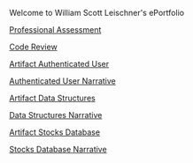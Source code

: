 Welcome to William Scott Leischner's ePortfolio

<p><a href=" https://github.com/WilliamsLeischner/WIlliamLeischner-Portfolio/blob/master/William_Leischner_Professional_Assessment.docx">Professional Assessment </a></p>

<p><a href="https://www.youtube.com/watch?v=XtmYikr1l18"> Code Review </a></p>

<p><a href="https://github.com/WilliamsLeischner/WIlliamLeischner-Portfolio/tree/master/Authenticated_User">Artifact Authenticated User  </a></p>

<p><a href="https://github.com/WilliamsLeischner/WIlliamLeischner-Portfolio/blob/master/Authenticated_User/William_Leischner_CS499_MileStone_Two_Narrative.docx"> Authenticated User Narrative</a></p>

<p><a href="https://github.com/WilliamsLeischner/WIlliamLeischner-Portfolio/tree/master/Data_Structures"> Artifact Data Structures </a></p>

<p><a href="https://github.com/WilliamsLeischner/WIlliamLeischner-Portfolio/blob/master/Data_Structures/William_Leischner_CS499_MileStone_Three_Narrrative.docx"> Data Structures Narrative </a></p>

<p><a href="https://github.com/WilliamsLeischner/WIlliamLeischner-Portfolio/tree/master/Stocks"> Artifact Stocks Database </a></p>

<p><a href="https://github.com/WilliamsLeischner/WIlliamLeischner-Portfolio/blob/master/Stocks/Willian_Leischner_CS499_Milestone_Four_Narrative.docx"> Stocks Database Narrative</a></p>

